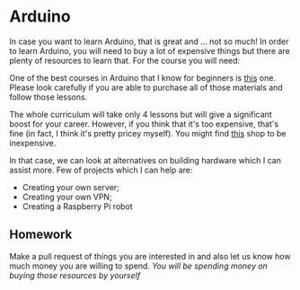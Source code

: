 # Arduino

In case you want to learn Arduino, that is great and ... not so much!
In order to learn Arduino, you will need to buy a lot of expensive things
but there are plenty of resources to learn that. For the course you will need:

One of the best courses in Arduino that I know for beginners is [this](https://www.instructables.com/lesson/Tools-and-Materials-for-Arduino/)
one. Please look carefully if you are able to purchase all of those materials and follow those lessons.

The whole curriculum will take only 4 lessons but will give a significant boost for your career. However, if you think that it's too expensive,
that's fine (in fact, I think it's pretty pricey myself). You might find [this](https://www.aliexpress.com/popular/arduino-starter-kit.html) shop to be inexpensive.

In that case, we can look at alternatives on building hardware which I can assist more. Few of projects which I can help are:
- Creating your own server;
- Creating your own VPN;
- Creating a Raspberry Pi robot

## Homework

Make a pull request of things you are interested in and also let us know how much money you are willing to spend.
*You will be spending money on buying those resources by yourself* 

